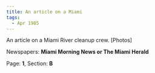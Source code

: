 ```yaml
---  
title: An article on a Miami  
tags:  
  - Apr 1985  
---  
```

  
An article on a Miami River cleanup crew. [Photos]  
  
Newspapers: **Miami Morning News or The Miami Herald**  
  
Page: **1**, Section: **B** 

